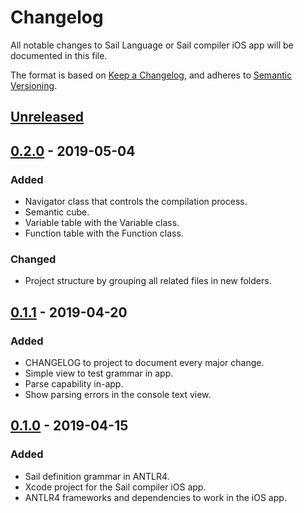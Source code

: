 # Changelog
All notable changes to Sail Language or Sail compiler iOS app will be documented in this file.

The format is based on [Keep a Changelog](https://keepachangelog.com/),
and adheres to [Semantic Versioning](https://semver.org/spec/v2.0.0.html).

## [Unreleased]

## [0.2.0] - 2019-05-04
### Added
- Navigator class that controls the compilation process.
- Semantic cube.
- Variable table with the Variable class.
- Function table with the Function class.

### Changed
- Project structure by grouping all related files in new folders.

## [0.1.1] - 2019-04-20
### Added
- CHANGELOG to project to document every major change.
- Simple view to test grammar in app.
- Parse capability in-app.
- Show parsing errors in the console text view.

## [0.1.0] - 2019-04-15
### Added
- Sail definition grammar in ANTLR4.
- Xcode project for the Sail compiler iOS app.
- ANTLR4 frameworks and dependencies to work in the iOS app.

[Unreleased]: https://github.com/geraosio/Sail/compare/v0.2.0...HEAD
[0.2.0]: https://github.com/geraosio/Sail/compare/v0.1.1...v0.2.0
[0.1.1]: https://github.com/geraosio/Sail/compare/v0.1.0...v0.1.1
[0.1.0]: https://github.com/geraosio/Sail/releases/tag/v0.1.0
